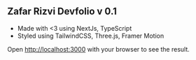 ## Zafar Rizvi Devfolio v 0.1

- Made with <3 using NextJs, TypeScript
- Styled using TailwindCSS, Three.js, Framer Motion

Open [http://localhost:3000](http://localhost:3000) with your browser to see the result.
